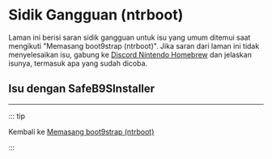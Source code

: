 # Sidik Gangguan (ntrboot)

Laman ini berisi saran sidik gangguan untuk isu yang umum ditemui saat mengikuti "Memasang boot9strap (ntrboot)". Jika saran dari laman ini tidak menyelesaikan isu, gabung ke [Discord Nintendo Homebrew](https://discord.gg/MWxPgEp) dan jelaskan isunya, termasuk apa yang sudah dicoba.

## Isu dengan SafeB9SInstaller

<!--@include: ./_include/troubleshooting-sb9si-firm.md -->

<!--@include: ./_include/troubleshooting-sb9si-common.md -->

<!--@include: ./_include/troubleshooting-get-help-common.md -->

---

::: tip

Kembali ke [Memasang boot9strap (ntrboot)](installing-boot9strap-\(ntrboot\))

:::

<!--@include: ./_include/troubleshooting-return.md -->
